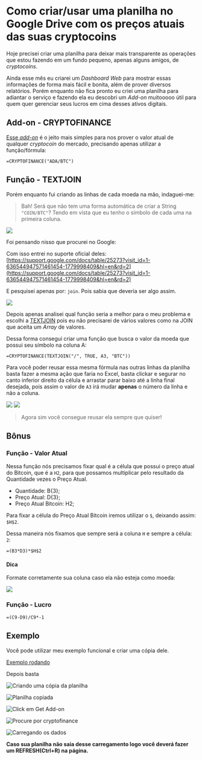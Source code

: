 # Como criar/usar uma planilha no Google Drive com os preços atuais das suas cryptocoins

Hoje precisei criar uma planilha para deixar mais transparente as operações que estou fazendo em um fundo pequeno, apenas alguns amigos, de *cryptocoins*.

Ainda esse mês eu criarei um *Dashboard Web* para mostrar essas informações de forma mais fácil e bonita, além de prover diversos relatórios. Porém enquanto não fica pronto eu criei uma planilha para adiantar o serviço e fazendo ela eu descobri um *Add-on* muitooooo útil para quem quer gerenciar seus lucros em cima desses ativos digitais.





## Add-on - CRYPTOFINANCE

[Esse *add-on*](https://chrome.google.com/webstore/detail/cryptofinance/bhjnahcnhemcnnenhgbmmdapapblnlcn) é o jeito mais simples para nos prover o valor atual de qualquer *cryptocoin* do mercado, precisando apenas utilizar a função/fórmula:

```
=CRYPTOFINANCE("ADA/BTC")
```


## Função - TEXTJOIN

Porém enquanto fui criando as linhas de cada moeda na mão, indaguei-me:

> Bah! Será que não tem uma forma automática de criar a String `"COIN/BTC"`? Tendo em vista que eu tenho o símbolo de cada uma na primeira coluna.

![](https://i.imgur.com/67qO1UY.png)

Foi pensando nisso que procurei no Google:


Com isso entrei no suporte oficial deles: [https://support.google.com/docs/table/25273?visit_id=1-636544947571461454-1779998409&hl=en&rd=2](https://support.google.com/docs/table/25273?visit_id=1-636544947571461454-1779998409&hl=en&rd=2)


E pesquisei apenas por: `join`. Pois sabia que deveria ser algo assim.

![](https://i.imgur.com/7sZA8hJ.png)

Depois apenas analisei qual função seria a melhor para o meu problema e escolhi a [TEXTJOIN](https://support.google.com/docs/answer/7013992) pois eu não precisarei de vários valores como na JOIN que aceita um *Array* de valores.

Dessa forma consegui criar uma função que busca o valor da moeda que possui seu símbolo na coluna A:

```
=CRYPTOFINANCE(TEXTJOIN("/", TRUE, A3, "BTC"))
```

Para você poder reusar essa mesma fórmula nas outras linhas da planilha basta fazer a mesma ação que faria no Excel, basta clickar e segurar no canto inferior direito da célula e arrastar parar baixo até a linha final desejada, pois assim o valor de `A3` irá mudar **apenas** o número da linha e não a coluna.

![](https://i.imgur.com/EfiEeGx.png)
![](https://i.imgur.com/8arlcAt.png)


> Agora sim você consegue reusar ela sempre que quiser!


## Bônus

### Função - Valor Atual

Nessa função nós precisamos fixar qual é a célula que possui o preço atual do Bitcoin, que é a `H2`, para que possamos multiplicar pelo resultado da Quantidade vezes o Preço Atual.

- Quantidade: B{3};
- Preço Atual: D{3};
- Preço Atual Bitcoin: H2;

Para fixar a célula do Preço Atual Bitcoin iremos utilizar o `$`, deixando assim: `$H$2`.

Dessa maneira nós fixamos que sempre será a coluna `H` e sempre a célula: `2`:


```
=(B3*D3)*$H$2
```

#### Dica

Formate corretamente sua coluna caso ela não esteja como moeda:

![](https://i.imgur.com/IWgC5Wq.png)

### Função - Lucro


```
=(C9-D9)/C9*-1
```


## Exemplo

Você pode utilizar meu exemplo funcional e criar uma cópia dele.

[Exemplo rodando](https://docs.google.com/spreadsheets/d/1s-WnUpyG2jv_rFXOslO7lcClkpa8x1QE26kkHJwa8j4/edit?usp=sharing)

Depois basta 


![Criando uma cópia da planilha](https://i.imgur.com/JYI0Iv0.png)

![Planilha copiada](https://i.imgur.com/vzY6OxT.png)

![Click em Get Add-on](https://i.imgur.com/iDXTiKW.png)

![Procure por cryptofinance](https://i.imgur.com/19oAruP.png)

![Carregando os dados](https://i.imgur.com/dTNfEBf.png)


**Caso sua planilha não saia desse carregamento logo você deverá fazer um REFRESH(Ctrl+R) na página.**